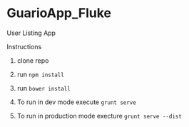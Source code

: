 # GuarioApp_Fluke
User Listing App

Instructions

1. clone repo

2. run ```npm install ``` 

3. run ```bower install``` 

4. To run in dev mode execute ```grunt serve``` 

5. To run in production mode execture ```grunt serve --dist``` 


